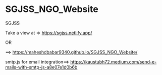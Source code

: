 # SGJSS_NGO_Website
SGJSS 

Take a view at => https://sgjss.netlify.app/

OR 

==>  https://maheshdbabar9340.github.io/SGJSS_NGO_Website/


smtp.js for email integration==> https://kaustubh72.medium.com/send-e-mails-with-smtp-js-a8e07e1d0b6b
